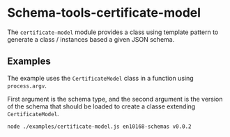 # Schema-tools-certificate-model

The `certificate-model` module provides a class using template pattern to generate a class / instances based a given JSON schema.

## Examples

The example uses the `CertificateModel` class in a function using `process.argv`.

First argument is the schema type, and the second argument is the version of the schema that should be loaded to create a classe extending `CertificateModel`.

```bash
node ./examples/certificate-model.js en10168-schemas v0.0.2
```
